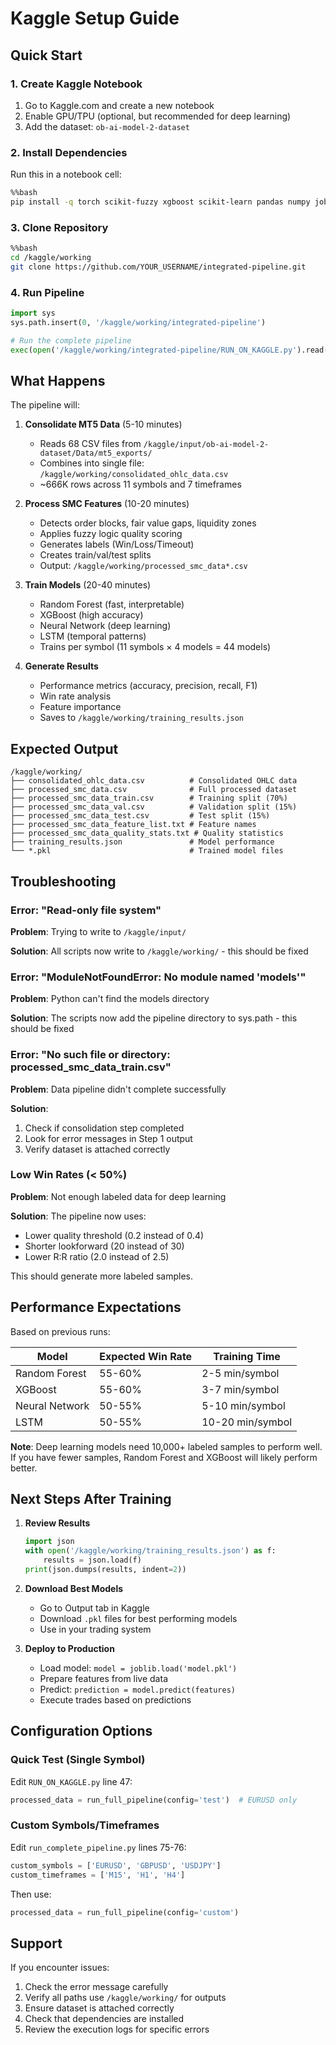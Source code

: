 # Kaggle Setup Guide

## Quick Start

### 1. Create Kaggle Notebook

1. Go to Kaggle.com and create a new notebook
2. Enable GPU/TPU (optional, but recommended for deep learning)
3. Add the dataset: `ob-ai-model-2-dataset`

### 2. Install Dependencies

Run this in a notebook cell:

```bash
%%bash
pip install -q torch scikit-fuzzy xgboost scikit-learn pandas numpy joblib
```

### 3. Clone Repository

```bash
%%bash
cd /kaggle/working
git clone https://github.com/YOUR_USERNAME/integrated-pipeline.git
```

### 4. Run Pipeline

```python
import sys
sys.path.insert(0, '/kaggle/working/integrated-pipeline')

# Run the complete pipeline
exec(open('/kaggle/working/integrated-pipeline/RUN_ON_KAGGLE.py').read())
```

## What Happens

The pipeline will:

1. **Consolidate MT5 Data** (5-10 minutes)
   - Reads 68 CSV files from `/kaggle/input/ob-ai-model-2-dataset/Data/mt5_exports/`
   - Combines into single file: `/kaggle/working/consolidated_ohlc_data.csv`
   - ~666K rows across 11 symbols and 7 timeframes

2. **Process SMC Features** (10-20 minutes)
   - Detects order blocks, fair value gaps, liquidity zones
   - Applies fuzzy logic quality scoring
   - Generates labels (Win/Loss/Timeout)
   - Creates train/val/test splits
   - Output: `/kaggle/working/processed_smc_data*.csv`

3. **Train Models** (20-40 minutes)
   - Random Forest (fast, interpretable)
   - XGBoost (high accuracy)
   - Neural Network (deep learning)
   - LSTM (temporal patterns)
   - Trains per symbol (11 symbols × 4 models = 44 models)

4. **Generate Results**
   - Performance metrics (accuracy, precision, recall, F1)
   - Win rate analysis
   - Feature importance
   - Saves to `/kaggle/working/training_results.json`

## Expected Output

```
/kaggle/working/
├── consolidated_ohlc_data.csv          # Consolidated OHLC data
├── processed_smc_data.csv              # Full processed dataset
├── processed_smc_data_train.csv        # Training split (70%)
├── processed_smc_data_val.csv          # Validation split (15%)
├── processed_smc_data_test.csv         # Test split (15%)
├── processed_smc_data_feature_list.txt # Feature names
├── processed_smc_data_quality_stats.txt # Quality statistics
├── training_results.json               # Model performance
└── *.pkl                               # Trained model files
```

## Troubleshooting

### Error: "Read-only file system"

**Problem**: Trying to write to `/kaggle/input/`

**Solution**: All scripts now write to `/kaggle/working/` - this should be fixed

### Error: "ModuleNotFoundError: No module named 'models'"

**Problem**: Python can't find the models directory

**Solution**: The scripts now add the pipeline directory to sys.path - this should be fixed

### Error: "No such file or directory: processed_smc_data_train.csv"

**Problem**: Data pipeline didn't complete successfully

**Solution**: 
1. Check if consolidation step completed
2. Look for error messages in Step 1 output
3. Verify dataset is attached correctly

### Low Win Rates (< 50%)

**Problem**: Not enough labeled data for deep learning

**Solution**: The pipeline now uses:
- Lower quality threshold (0.2 instead of 0.4)
- Shorter lookforward (20 instead of 30)
- Lower R:R ratio (2.0 instead of 2.5)

This should generate more labeled samples.

## Performance Expectations

Based on previous runs:

| Model | Expected Win Rate | Training Time |
|-------|------------------|---------------|
| Random Forest | 55-60% | 2-5 min/symbol |
| XGBoost | 55-60% | 3-7 min/symbol |
| Neural Network | 50-55% | 5-10 min/symbol |
| LSTM | 50-55% | 10-20 min/symbol |

**Note**: Deep learning models need 10,000+ labeled samples to perform well. If you have fewer samples, Random Forest and XGBoost will likely perform better.

## Next Steps After Training

1. **Review Results**
   ```python
   import json
   with open('/kaggle/working/training_results.json') as f:
       results = json.load(f)
   print(json.dumps(results, indent=2))
   ```

2. **Download Best Models**
   - Go to Output tab in Kaggle
   - Download `.pkl` files for best performing models
   - Use in your trading system

3. **Deploy to Production**
   - Load model: `model = joblib.load('model.pkl')`
   - Prepare features from live data
   - Predict: `prediction = model.predict(features)`
   - Execute trades based on predictions

## Configuration Options

### Quick Test (Single Symbol)

Edit `RUN_ON_KAGGLE.py` line 47:

```python
processed_data = run_full_pipeline(config='test')  # EURUSD only
```

### Custom Symbols/Timeframes

Edit `run_complete_pipeline.py` lines 75-76:

```python
custom_symbols = ['EURUSD', 'GBPUSD', 'USDJPY']
custom_timeframes = ['M15', 'H1', 'H4']
```

Then use:
```python
processed_data = run_full_pipeline(config='custom')
```

## Support

If you encounter issues:

1. Check the error message carefully
2. Verify all paths use `/kaggle/working/` for outputs
3. Ensure dataset is attached correctly
4. Check that dependencies are installed
5. Review the execution logs for specific errors
